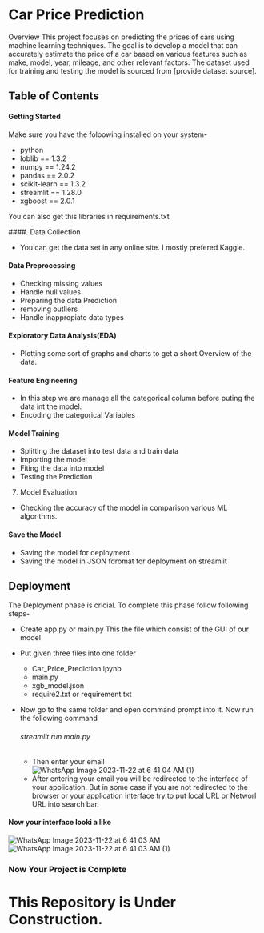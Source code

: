 
# Car Price Prediction

Overview
This project focuses on predicting the prices of cars using machine learning techniques. The goal is to develop a model that can accurately estimate the price of a car based on various features such as make, model, year, mileage, and other relevant factors. The dataset used for training and testing the model is sourced from [provide dataset source].

## Table of Contents
#### Getting Started
Make sure you have the foloowing installed on your system-

- python 
- loblib == 1.3.2
- numpy == 1.24.2
- pandas == 2.0.2
- scikit-learn == 1.3.2
- streamlit == 1.28.0
- xgboost == 2.0.1

You can also get this libraries in requirements.txt

####. Data Collection
- You can get the data set in any online site. I mostly prefered Kaggle.

#### Data Preprocessing
- Checking missing values
- Handle null values
- Preparing the data Prediction
- removing outliers
- Handle inappropiate data types

####  Exploratory Data Analysis(EDA)
- Plotting some sort of graphs and charts to get a short Overview of the data.

#### Feature Engineering
- In this step we are manage all the categorical column before puting the data int the model.
- Encoding the categorical Variables

#### Model Training
- Splitting the dataset into test data and train data
- Importing the model
- Fiting the data into model
- Testing the Prediction
7. Model Evaluation
- Checking the accuracy of the model in comparison various ML  algorithms.

#### Save the Model  
- Saving the model for deployment
- Saving the model in JSON fdromat for deployment on streamlit
## Deployment
The Deployment phase is cricial. To complete this phase follow following steps-
- Create app.py or main.py
  This the file which consist of the GUI of our model
- Put given three files into one folder
  - Car_Price_Prediction.ipynb
  - main.py
  - xgb_model.json
  - require2.txt or requirement.txt
- Now go to the same folder and open command prompt into it. Now run the following command
  ###### streamlit run main.py
  
  - Then enter your email
    ![WhatsApp Image 2023-11-22 at 6 41 04 AM (1)](https://github.com/Deepesh0289/Car-Price-Prediction/assets/76846273/7f0398c9-260d-4caf-9c97-7ff2d62c5771)
  - After entering your email you will be redirected to the interface of your application. But in some case if you are not redirected to the browser or your application interface try to put local URL or Networl URL into search bar.

 #### Now your interface looki a like
 ![WhatsApp Image 2023-11-22 at 6 41 03 AM](https://github.com/Deepesh0289/Car-Price-Prediction/assets/76846273/efa47b5d-1462-4828-b589-342d4c5cec12)
![WhatsApp Image 2023-11-22 at 6 41 03 AM (1)](https://github.com/Deepesh0289/Car-Price-Prediction/assets/76846273/ca0bac7a-5f05-4a96-b45d-ad5220e67df5)


### Now Your Project is Complete

# This Repository is Under Construction.

